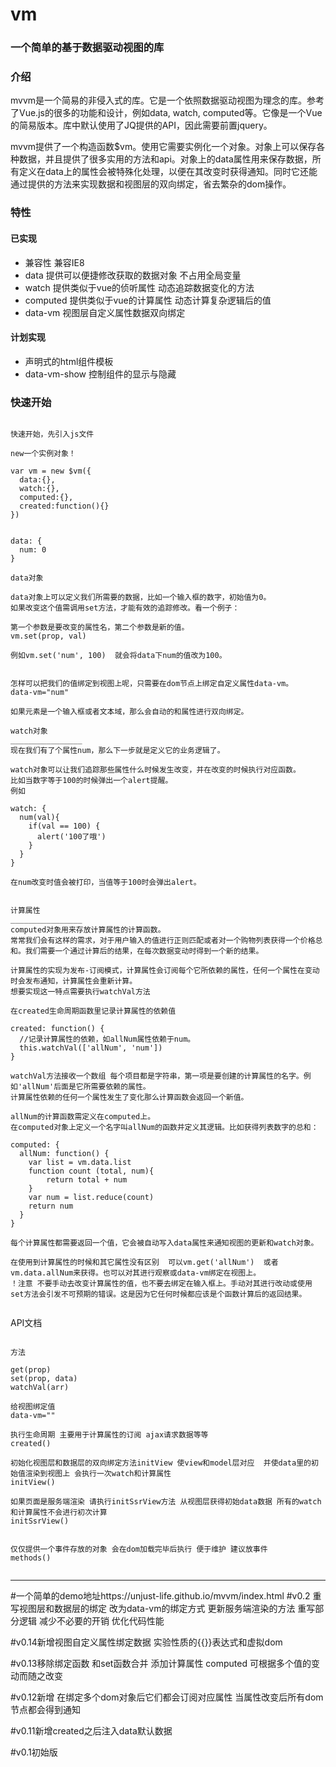 # vm

### 一个简单的基于数据驱动视图的库

### 介绍
mvvm是一个简易的非侵入式的库。它是一个依照数据驱动视图为理念的库。参考了Vue.js的很多的功能和设计，例如data, watch, computed等。它像是一个Vue的简易版本。库中默认使用了JQ提供的API，因此需要前置jquery。

mvvm提供了一个构造函数$vm。使用它需要实例化一个对象。对象上可以保存各种数据，并且提供了很多实用的方法和api。对象上的data属性用来保存数据，所有定义在data上的属性会被特殊化处理，以便在其改变时获得通知。同时它还能通过提供的方法来实现数据和视图层的双向绑定，省去繁杂的dom操作。

### 特性

#### 已实现

* 兼容性 兼容IE8
* data  提供可以便捷修改获取的数据对象 不占用全局变量
* watch 提供类似于vue的侦听属性  动态追踪数据变化的方法
* computed 提供类似于vue的计算属性  动态计算复杂逻辑后的值
* data-vm 视图层自定义属性数据双向绑定

#### 计划实现

* 声明式的html组件模板
* data-vm-show 控制组件的显示与隐藏

### 快速开始

<pre><code>
快速开始，先引入js文件

new一个实例对象！

var vm = new $vm({
  data:{},
  watch:{},
  computed:{},
  created:function(){}
})


data: {
  num: 0
}

data对象

data对象上可以定义我们所需要的数据，比如一个输入框的数字，初始值为0。
如果改变这个值需调用set方法，才能有效的追踪修改。看一个例子：

第一个参数是要改变的属性名，第二个参数是新的值。
vm.set(prop, val)

例如vm.set('num', 100)  就会将data下num的值改为100。


怎样可以把我们的值绑定到视图上呢，只需要在dom节点上绑定自定义属性data-vm。
data-vm="num"

如果元素是一个输入框或者文本域，那么会自动的和属性进行双向绑定。

watch对象
________________
现在我们有了个属性num，那么下一步就是定义它的业务逻辑了。

watch对象可以让我们追踪那些属性什么时候发生改变，并在改变的时候执行对应函数。
比如当数字等于100的时候弹出一个alert提醒。
例如

watch: {
  num(val){
    if(val == 100) {
      alert('100了哦')
    }
  }
}

在num改变时值会被打印，当值等于100时会弹出alert。


计算属性
________________
computed对象用来存放计算属性的计算函数。
常常我们会有这样的需求，对于用户输入的值进行正则匹配或者对一个购物列表获得一个价格总和。我们需要一个通过计算后的结果，在每次数据变动时得到一个新的结果。

计算属性的实现为发布-订阅模式，计算属性会订阅每个它所依赖的属性，任何一个属性在变动时会发布通知，计算属性会重新计算。
想要实现这一特点需要执行watchVal方法

在created生命周期函数里记录计算属性的依赖值

created: function() {
  //记录计算属性的依赖，如allNum属性依赖于num。
  this.watchVal(['allNum', 'num'])
}

watchVal方法接收一个数组 每个项目都是字符串，第一项是要创建的计算属性的名字。例如'allNum'后面是它所需要依赖的属性。
计算属性依赖的任何一个属性发生了变化那么计算函数会返回一个新值。

allNum的计算函数需定义在computed上。
在computed对象上定义一个名字叫allNum的函数并定义其逻辑。比如获得列表数字的总和：

computed: {
  allNum: function() {
    var list = vm.data.list
    function count (total, num){
        return total + num
    }
    var num = list.reduce(count)
    return num
  }
}

每个计算属性都需要返回一个值，它会被自动写入data属性来通知视图的更新和watch对象。

在使用到计算属性的时候和其它属性没有区别  可以vm.get('allNum')  或者vm.data.allNum来获得。也可以对其进行观察或data-vm绑定在视图上。
！注意 不要手动去改变计算属性的值，也不要去绑定在输入框上。手动对其进行改动或使用set方法会引发不可预期的错误。这是因为它任何时候都应该是个函数计算后的返回结果。

</code></pre>




API文档

<pre><code>
方法

get(prop)
set(prop, data)
watchVal(arr)

给视图绑定值
data-vm=""

执行生命周期 主要用于计算属性的订阅 ajax请求数据等等
created()

初始化视图层和数据层的双向绑定方法initView 使view和model层对应  并使data里的初始值渲染到视图上 会执行一次watch和计算属性
initView() 

如果页面是服务端渲染 请执行initSsrView方法 从视图层获得初始data数据 所有的watch和计算属性不会进行初次计算
initSsrView()


仅仅提供一个事件存放的对象 会在dom加载完毕后执行 便于维护 建议放事件
methods()

</code></pre>


---
#一个简单的demo地址https://unjust-life.github.io/mvvm/index.html
#v0.2 重写视图层和数据层的绑定 改为data-vm的绑定方式 更新服务端渲染的方法 重写部分逻辑 减少不必要的开销 优化代码性能

#v0.14新增视图自定义属性绑定数据  实验性质的{{}}表达式和虚拟dom

#v0.13移除绑定函数  和set函数合并  添加计算属性 computed 可根据多个值的变动而随之改变

#v0.12新增 在绑定多个dom对象后它们都会订阅对应属性 当属性改变后所有dom节点都会得到通知

#v0.11新增created之后注入data默认数据

#v0.1初始版
